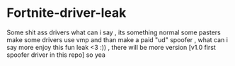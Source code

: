 # Fortnite-driver-leak

Some shit ass drivers what can i say , its something normal some pasters make some drivers use vmp and than make a paid "ud" spoofer , what can i say more enjoy this fun leak <3 :)) , there will be more version [v1.0 first spoofer driver in this repo] so yea 
